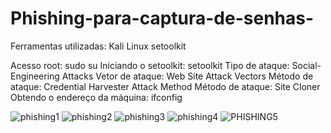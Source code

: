 # Phishing-para-captura-de-senhas-

Ferramentas utilizadas:
Kali Linux
setoolkit

Acesso root: sudo su
Iniciando o setoolkit: setoolkit
Tipo de ataque: Social-Engineering Attacks
Vetor de ataque: Web Site Attack Vectors
Método de ataque: Credential Harvester Attack Method 
Método de ataque: Site Cloner
Obtendo o endereço da máquina: ifconfig

![phishing1](https://github.com/VictorHugoCipulloLavoura/Phishing-para-captura-de-senhas-/assets/132389527/b28b440f-ff7b-4d93-811c-5bc4a6a92850)
![phishing2](https://github.com/VictorHugoCipulloLavoura/Phishing-para-captura-de-senhas-/assets/132389527/f2e6a348-8693-4121-bb77-6701df5a4886)
![phishing3](https://github.com/VictorHugoCipulloLavoura/Phishing-para-captura-de-senhas-/assets/132389527/71778d18-1504-46e5-a043-f2a2a4bc549d)
![phishing4](https://github.com/VictorHugoCipulloLavoura/Phishing-para-captura-de-senhas-/assets/132389527/adada997-b4fd-4771-af21-4df5cca9486a)
![PHISHING5](https://github.com/VictorHugoCipulloLavoura/Phishing-para-captura-de-senhas-/assets/132389527/b43891bf-1742-4897-b762-c196546ba389)
